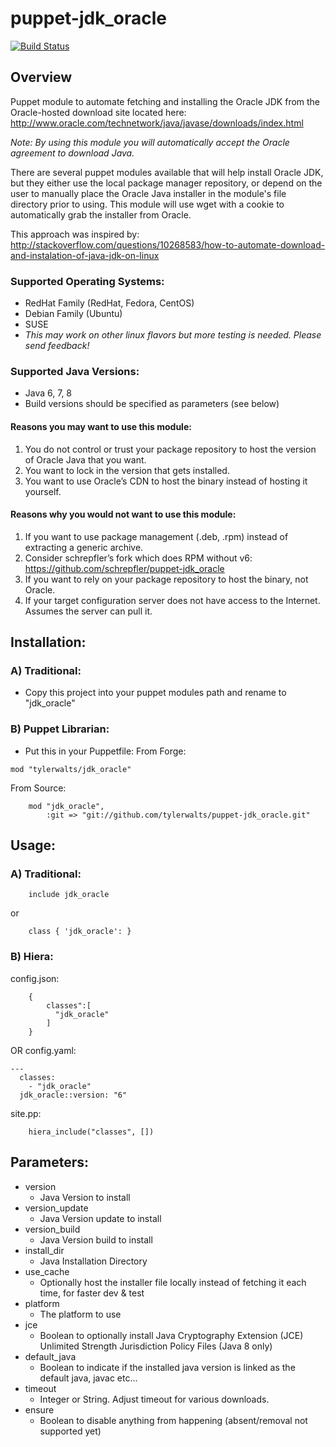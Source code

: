 # puppet-jdk_oracle

[![Build Status](https://travis-ci.org/tylerwalts/puppet-jdk_oracle.png?branch=master)](https://travis-ci.org/tylerwalts/puppet-jdk_oracle)

## Overview

Puppet module to automate fetching and installing the Oracle JDK from the Oracle-hosted download site located here: http://www.oracle.com/technetwork/java/javase/downloads/index.html

_Note:  By using this module you will automatically accept the Oracle agreement to download Java._

There are several puppet modules available that will help install Oracle JDK, but they either use the local package manager repository, or depend on the user to manually place the Oracle Java installer in the module's file directory prior to using.  This module will use wget with a cookie to automatically grab the installer from Oracle.

This approach was inspired by: http://stackoverflow.com/questions/10268583/how-to-automate-download-and-instalation-of-java-jdk-on-linux

### Supported Operating Systems:
* RedHat Family (RedHat, Fedora, CentOS)
* Debian Family (Ubuntu)
* SUSE
* _This may work on other linux flavors but more testing is needed.  Please send feedback!_

### Supported Java Versions:
* Java 6, 7, 8
* Build versions should be specified as parameters (see below)

#### Reasons you may want to use this module:

1. You do not control or trust your package repository to host the version of Oracle Java that you want.
1. You want to lock in the version that gets installed.
1. You want to use Oracle’s CDN to host the binary instead of hosting it yourself.

#### Reasons why you would not want to use this module:

1. If you want to use package management (.deb, .rpm) instead of extracting a generic archive.
  1. Consider schrepfler’s fork which does RPM without v6:  https://github.com/schrepfler/puppet-jdk_oracle
1. If you want to rely on your package repository to host the binary, not Oracle.
1. If your target configuration server does not have access to the Internet.  Assumes the server can pull it.


## Installation:

### A) Traditional:
* Copy this project into your puppet modules path and rename to "jdk_oracle"

### B) Puppet Librarian:
* Put this in your Puppetfile:
From Forge:
```
mod "tylerwalts/jdk_oracle"
```

From Source:
```
    mod "jdk_oracle",
        :git => "git://github.com/tylerwalts/puppet-jdk_oracle.git"
```


## Usage:

### A)  Traditional:
```
    include jdk_oracle
```
or
```
    class { 'jdk_oracle': }
```


### B) Hiera:
config.json:
```
    {
        classes":[
          "jdk_oracle"
        ]
    }
```
OR
config.yaml:
```
---
  classes:
    - "jdk_oracle"
  jdk_oracle::version: "6"
```

site.pp:
```
    hiera_include("classes", [])
```


## Parameters:

* version
    *  Java Version to install
* version_update
    *  Java Version update to install
* version_build
    *  Java Version build to install
*  install_dir
    *  Java Installation Directory
*  use_cache
    *  Optionally host the installer file locally instead of fetching it each time, for faster dev & test
*  platform
    *  The platform to use
*  jce
    * Boolean to optionally install Java Cryptography Extension (JCE) Unlimited Strength Jurisdiction Policy Files (Java 8 only)
*  default_java
    * Boolean to indicate if the installed java version is linked as the default java, javac etc...
*  timeout
   * Integer or String. Adjust timeout for various downloads. 
*  ensure
    * Boolean to disable anything from happening (absent/removal not supported yet)
